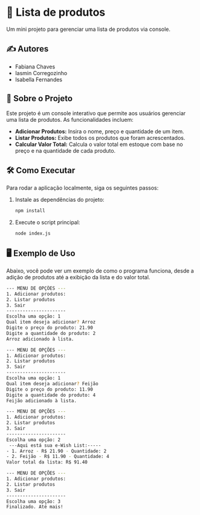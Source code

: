 # 🛒 Lista de produtos

Um mini projeto para gerenciar uma lista de produtos via console.

## ✍️ Autores

  - Fabiana Chaves
  - Iasmin Corregozinho
  - Isabella Fernandes

## 📄 Sobre o Projeto

Este projeto é um console interativo que permite aos usuários gerenciar uma lista de produtos. As funcionalidades incluem:

  - **Adicionar Produtos:** Insira o nome, preço e quantidade de um item.
  - **Listar Produtos:** Exibe todos os produtos que foram acrescentados.
  - **Calcular Valor Total:** Calcula o valor total em estoque com base no preço e na quantidade de cada produto.

## 🛠️ Como Executar

Para rodar a aplicação localmente, siga os seguintes passos:

1.  Instale as dependências do projeto:
    ```sh
    npm install
    ```
2.  Execute o script principal:
    ```sh
    node index.js
    ```

## 🖥️ Exemplo de Uso

Abaixo, você pode ver um exemplo de como o programa funciona, desde a adição de produtos até a exibição da lista e do valor total.

```sh
--- MENU DE OPÇÕES ---
1. Adicionar produtos:
2. Listar produtos
3. Sair
----------------------
Escolha uma opção: 1
Qual item deseja adicionar? Arroz
Digite o preço do produto: 21.90
Digite a quantidade do produto: 2
Arroz adicionado à lista.

--- MENU DE OPÇÕES ---
1. Adicionar produtos:
2. Listar produtos
3. Sair
----------------------
Escolha uma opção: 1
Qual item deseja adicionar? Feijão
Digite o preço do produto: 11.90
Digite a quantidade do produto: 4
Feijão adicionado à lista.

--- MENU DE OPÇÕES ---
1. Adicionar produtos:
2. Listar produtos
3. Sair
----------------------
Escolha uma opção: 2
 ---Aqui está sua e-Wish List:-----
- 1. Arroz - R$ 21.90 - Quantidade: 2
- 2. Feijão - R$ 11.90 - Quantidade: 4
Valor total da lista: R$ 91.40

--- MENU DE OPÇÕES ---
1. Adicionar produtos:
2. Listar produtos
3. Sair
----------------------
Escolha uma opção: 3
Finalizado. Até mais!
```
